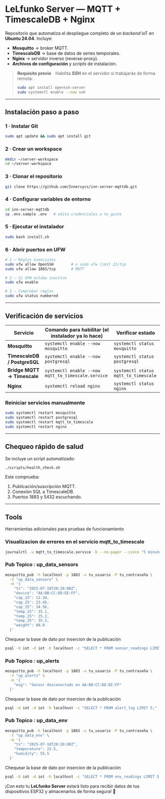 # LeLfunko Server — MQTT + TimescaleDB + Nginx

Repositorio que automatiza el despliegue completo de un _backend_ IoT en **Ubuntu 24.04**. Incluye:

- **Mosquitto** → broker MQTT.  
- **TimescaleDB** → base de datos de series temporales.  
- **Nginx** → servidor inverso (reverse-proxy).  
- **Archivos de configuración** y _scripts_ de instalación.

> **Requisito previo** Habilita **SSH** en el servidor si trabajarás de forma remota:
> ```bash
> sudo apt install openssh-server
> sudo systemctl enable --now ssh
> ```

---

## Instalación paso a paso

### 1 · Instalar Git
```bash
sudo apt update && sudo apt install git
```

### 2 · Crear un workspace
```bash
mkdir ~/server-workspace
cd ~/server-workspace
```

### 3 · Clonar el repositorio
```bash
git clone https://github.com/Innervycs/inn-server-mqttdb.git
```

### 4 · Configurar variables de entorno
```bash
cd inn-server-mqttdb
cp .env.sample .env   # edita credenciales a tu gusto
```

### 5 · Ejecutar el instalador
```bash
sudo bash install.sh
```

### 6 · Abrir puertos en UFW
```bash
# 1 — Reglas esenciales
sudo ufw allow OpenSSH        # o sudo ufw limit 22/tcp
sudo ufw allow 1883/tcp       # MQTT

# 2 — Si UFW estaba inactivo
sudo ufw enable

# 3 — Comprobar reglas
sudo ufw status numbered
```

---

## Verificación de servicios

| Servicio | Comando para habilitar (el instalador ya lo hace) | Verificar estado |
|----------|---------------------------------------------------|------------------|
| **Mosquitto** | `systemctl enable --now mosquitto` | `systemctl status mosquitto` |
| **TimescaleDB / PostgreSQL** | `systemctl enable --now postgresql` | `systemctl status postgresql` |
| **Bridge MQTT → Timescale** | `systemctl enable --now mqtt_to_timescale.service` | `systemctl status mqtt_to_timescale` |
| **Nginx** | `systemctl reload nginx` | `systemctl status nginx` |

### Reiniciar servicios manualmente
```bash
sudo systemctl restart mosquitto
sudo systemctl restart postgresql
sudo systemctl restart mqtt_to_timescale
sudo systemctl restart nginx
```

---

## Chequeo rápido de salud

Se incluye un script automatizado:
```bash
./scripts/health_check.sh
```

Este comprueba:
1. Publicación/suscripción MQTT.
2. Conexión SQL a TimescaleDB.
3. Puertos 1883 y 5432 escuchando.

---
## Tools
Herramientas adicionales para pruebas de funcionamiento

### Visualizacion de errores en el servicio mqtt_to_timescale
```bash
journalctl -u mqtt_to_timescale.service -b --no-pager --since "5 minutes ago"
```

### Pub Topico : up_data_sensors
```bash
mosquitto_pub -h localhost -p 1883 -u tu_usuario -P tu_contraseña \
  -t "up_data_sensors" \
  -m '{
    "ts": "2025-07-18T20:20:00Z",
    "device": "AA:BB:CC:DD:EE:FF",
    "cap_15": 12.34,
    "cap_25": 23.45,
    "cap_35": 34.56,
    "temp_15": 15.1,
    "temp_25": 25.2,
    "temp_35": 35.3,
    "weight": 88.8
  }'
```

Chequear la base de dato por insercion de la publicación
```bash
psql -U iot -d iot -h localhost -c "SELECT * FROM sensor_readings LIMIT 5;"
```

### Pub Topico : up_alerts
```bash
mosquitto_pub -h localhost -p 1883 -u tu_usuario -P tu_contraseña \
  -t "up_alerts" \
  -m '{
    "msg": "Sensor desconectado en AA:BB:CC:DD:EE:FF"
  }'
```
Chequear la base de dato por insercion de la publicación
```bash
psql -U iot -d iot -h localhost -c "SELECT * FROM alert_log LIMIT 5;"
```

### Pub Topico : up_data_env
```bash
mosquitto_pub -h localhost -p 1883 -u tu_usuario -P tu_contraseña \
  -t "up_data_env" \
  -m '{
    "ts": "2025-07-18T20:20:00Z",
    "temperature": 22.5,
    "humidity": 55.5
  }'
```
Chequear la base de dato por insercion de la publicación
```bash
psql -U iot -d iot -h localhost -c "SELECT * FROM env_readings LIMIT 5;"
```

¡Con esto tu **LeLfunko Server** estará listo para recibir datos de tus dispositivos ESP32 y almacenarlos de forma segura! 🚀
